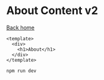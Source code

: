 # About Content v2

[Back home](/)

```vue
<template>
  <div>
    <h1>About</h1>
  </div>
</template>
```


```bash
npm run dev
```